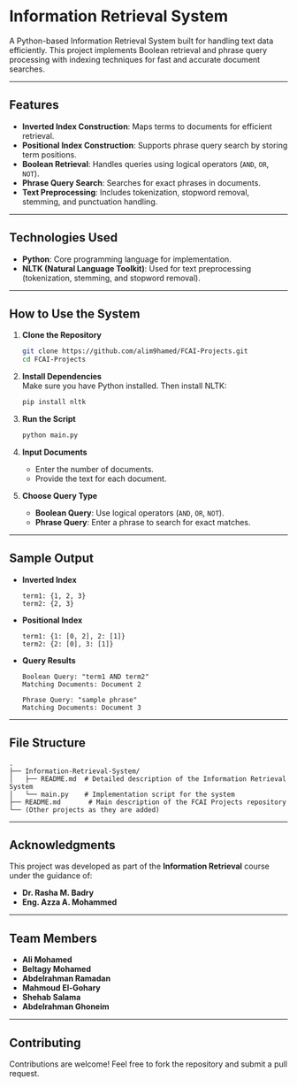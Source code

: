 # **Information Retrieval System**

A Python-based Information Retrieval System built for handling text data efficiently. This project implements Boolean retrieval and phrase query processing with indexing techniques for fast and accurate document searches.

---

## **Features**  
- **Inverted Index Construction**: Maps terms to documents for efficient retrieval.  
- **Positional Index Construction**: Supports phrase query search by storing term positions.  
- **Boolean Retrieval**: Handles queries using logical operators (`AND`, `OR`, `NOT`).  
- **Phrase Query Search**: Searches for exact phrases in documents.  
- **Text Preprocessing**: Includes tokenization, stopword removal, stemming, and punctuation handling.

---

## **Technologies Used**  
- **Python**: Core programming language for implementation.  
- **NLTK (Natural Language Toolkit)**: Used for text preprocessing (tokenization, stemming, and stopword removal).  

---

## **How to Use the System**

1. **Clone the Repository**  
   ```bash
   git clone https://github.com/alim9hamed/FCAI-Projects.git
   cd FCAI-Projects
   ```

2. **Install Dependencies**  
   Make sure you have Python installed. Then install NLTK:
   ```bash
   pip install nltk
   ```

3. **Run the Script**  
   ```bash
   python main.py
   ```

4. **Input Documents**  
   - Enter the number of documents.  
   - Provide the text for each document.

5. **Choose Query Type**  
   - **Boolean Query**: Use logical operators (`AND`, `OR`, `NOT`).  
   - **Phrase Query**: Enter a phrase to search for exact matches.

---

## **Sample Output**

- **Inverted Index**  
  ```plaintext
  term1: {1, 2, 3}
  term2: {2, 3}
  ```

- **Positional Index**  
  ```plaintext
  term1: {1: [0, 2], 2: [1]}
  term2: {2: [0], 3: [1]}
  ```

- **Query Results**  
  ```plaintext
  Boolean Query: "term1 AND term2"
  Matching Documents: Document 2

  Phrase Query: "sample phrase"
  Matching Documents: Document 3
  ```

---

## **File Structure**

```
.
├── Information-Retrieval-System/
│   ├── README.md  # Detailed description of the Information Retrieval System
│   └── main.py    # Implementation script for the system
├── README.md       # Main description of the FCAI Projects repository
└── (Other projects as they are added)
```

---

## **Acknowledgments**

This project was developed as part of the **Information Retrieval** course under the guidance of:  
- **Dr. Rasha M. Badry**  
- **Eng. Azza A. Mohammed**  

---



## **Team Members**  

- **Ali Mohamed**  
- **Beltagy Mohamed**  
- **Abdelrahman Ramadan**  
- **Mahmoud El-Gohary**  
- **Shehab Salama**  
- **Abdelrahman Ghoneim**  

---

## **Contributing**  
Contributions are welcome! Feel free to fork the repository and submit a pull request.  
